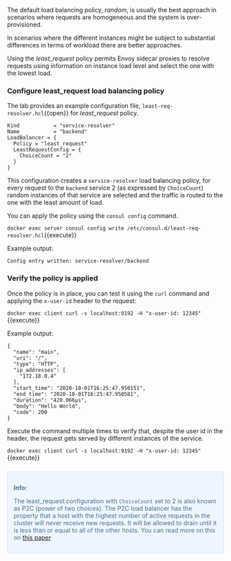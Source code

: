 The default load balancing policy, _random_, is usually the best approach in scenarios where requests are homogeneous and the system is over-provisioned.

In scenarios where the different instances might be subject to substantial differences in terms of workload there are better approaches.

Using the *least_request* policy permits Envoy sidecar proxies to resolve requests using information on instance load level and select the one with the lowest load.

### Configure least_request load balancing policy

The lab provides an example configuration file, `least-req-resolver.hcl`{{open}} for *least_request* policy.

```
Kind           = "service-resolver"
Name           = "backend"
LoadBalancer = {
  Policy = "least_request"
  LeastRequestConfig = {
    ChoiceCount = "2"
  }
}
```

This configuration creates a `service-resolver` load balancing policy, for every request to the `backend` service 2 (as expressed by `ChoiceCount`) random instances of that service are selected and the traffic is routed to the one with the least amount of load.

You can apply the policy using the `consul config` command.

`docker exec server consul config write /etc/consul.d/least-req-resolver.hcl`{{execute}}

Example output:

```
Config entry written: service-resolver/backend
```

### Verify the policy is applied

Once the policy is in place, you can test it using the `curl` command and applying the `x-user-id` header to the request:

`docker exec client curl -s localhost:9192 -H "x-user-id: 12345"`{{execute}}

Example output:

```
{
  "name": "main",
  "uri": "/",
  "type": "HTTP",
  "ip_addresses": [
    "172.18.0.4"
  ],
  "start_time": "2020-10-01T16:25:47.950151",
  "end_time": "2020-10-01T16:25:47.950581",
  "duration": "420.066µs",
  "body": "Hello World",
  "code": 200
}
```

Execute the command multiple times to verify that, despite the user id in the header, the request gets served by different instances of the service.

`docker exec client curl -s localhost:9192 -H "x-user-id: 12345"`{{execute}}

<div style="background-color:#eff5ff; color:#416f8c; border:1px solid #d0e0ff; padding:1em; border-radius:3px; margin:24px 0;">
  <p><strong>Info:</strong><br>
  
  The least_request configuration with `ChoiceCount` set to 2 is also known as P2C (power of two choices). The P2C load balancer has the property that a host with the highest number of active requests in the cluster will never receive new requests. It will be allowed to drain until it is less than or equal to all of the other hosts. You can read more on this on [this paper](https://www.eecs.harvard.edu/~michaelm/postscripts/handbook2001.pdf)

</p></div>
